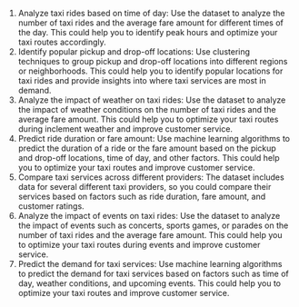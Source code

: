 1. Analyze taxi rides based on time of day: Use the dataset to analyze the number of taxi rides and the average fare amount for different times of the day. This could help you to identify peak hours and optimize your taxi routes accordingly.
2. Identify popular pickup and drop-off locations: Use clustering techniques to group pickup and drop-off locations into different regions or neighborhoods. This could help you to identify popular locations for taxi rides and provide insights into where taxi services are most in demand.
3. Analyze the impact of weather on taxi rides: Use the dataset to analyze the impact of weather conditions on the number of taxi rides and the average fare amount. This could help you to optimize your taxi routes during inclement weather and improve customer service.
4. Predict ride duration or fare amount: Use machine learning algorithms to predict the duration of a ride or the fare amount based on the pickup and drop-off locations, time of day, and other factors. This could help you to optimize your taxi routes and improve customer service.
5. Compare taxi services across different providers: The dataset includes data for several different taxi providers, so you could compare their services based on factors such as ride duration, fare amount, and customer ratings.
6. Analyze the impact of events on taxi rides: Use the dataset to analyze the impact of events such as concerts, sports games, or parades on the number of taxi rides and the average fare amount. This could help you to optimize your taxi routes during events and improve customer service.
7. Predict the demand for taxi services: Use machine learning algorithms to predict the demand for taxi services based on factors such as time of day, weather conditions, and upcoming events. This could help you to optimize your taxi routes and improve customer service.